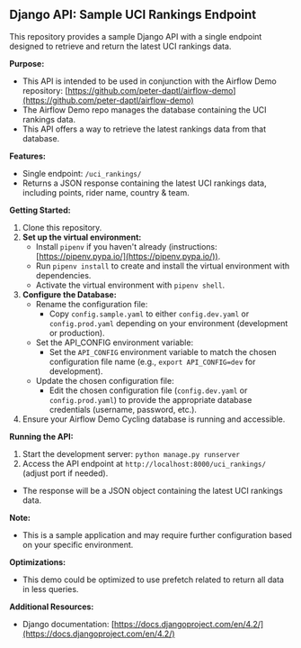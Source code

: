 ## Django API: Sample UCI Rankings Endpoint

This repository provides a sample Django API with a single endpoint designed to retrieve and return the latest UCI rankings data.

**Purpose:**

* This API is intended to be used in conjunction with the Airflow Demo repository: [https://github.com/peter-daptl/airflow-demo](https://github.com/peter-daptl/airflow-demo)
* The Airflow Demo repo manages the database containing the UCI rankings data.
* This API offers a way to retrieve the latest rankings data from that database.

**Features:**

* Single endpoint: `/uci_rankings/`
* Returns a JSON response containing the latest UCI rankings data, including points, rider name, country & team.

**Getting Started:**

1. Clone this repository.
2. **Set up the virtual environment:**
    * Install `pipenv` if you haven't already (instructions: [https://pipenv.pypa.io/](https://pipenv.pypa.io/)).
    * Run `pipenv install` to create and install the virtual environment with dependencies.
    * Activate the virtual environment with `pipenv shell`.
3. **Configure the Database:**
    * Rename the configuration file:
        * Copy `config.sample.yaml` to either `config.dev.yaml` or `config.prod.yaml` depending on your environment (development or production).
    * Set the API_CONFIG environment variable:
        * Set the `API_CONFIG` environment variable to match the chosen configuration file name (e.g., `export API_CONFIG=dev` for development).
    * Update the chosen configuration file:
        * Edit the chosen configuration file (`config.dev.yaml` or `config.prod.yaml`) to provide the appropriate database credentials (username, password, etc.).
4. Ensure your Airflow Demo Cycling database is running and accessible.

**Running the API:**

1. Start the development server: `python manage.py runserver`
2. Access the API endpoint at `http://localhost:8000/uci_rankings/` (adjust port if needed).
* The response will be a JSON object containing the latest UCI rankings data.

**Note:**

* This is a sample application and may require further configuration based on your specific environment.

**Optimizations:**

* This demo could be optimized to use prefetch related to return all data in less queries.

**Additional Resources:**

* Django documentation: [https://docs.djangoproject.com/en/4.2/](https://docs.djangoproject.com/en/4.2/)
